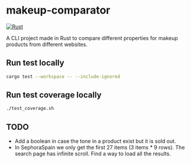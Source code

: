 # makeup-comparator
[![Rust](https://github.com/RubenRubioM/makeup-comparator/actions/workflows/rust.yml/badge.svg?branch=main)](https://github.com/RubenRubioM/makeup-comparator/actions/workflows/rust.yml)

A CLI project made in Rust to compare different properties for makeup products from different websites.

## Run test locally
```bash
cargo test --workspace -- --include-ignored
```

## Run test coverage locally
```bash
./test_coverage.sh
```

## TODO
- Add a boolean in case the tone in a product exist but it is sold out.
- In SephoraSpain we only get the first 27 items (3 items * 9 rows). The search page has infinite scroll. Find a way to load all the results.
